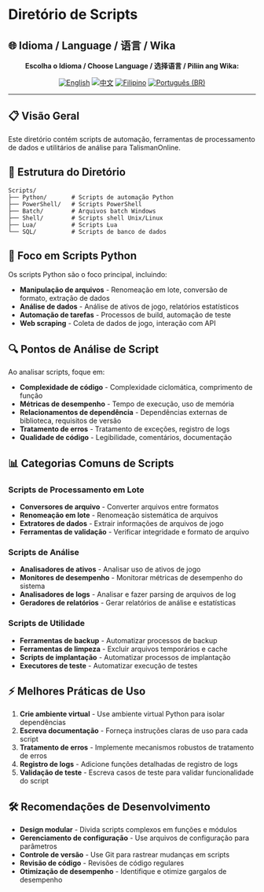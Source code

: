 # Diretório de Scripts

## 🌐 Idioma / Language / 语言 / Wika

<div align="center">

**Escolha o Idioma / Choose Language / 选择语言 / Piliin ang Wika:**

[![English](https://img.shields.io/badge/English-EN-blue?style=flat-square)](../README.md)
[![中文](https://img.shields.io/badge/中文-CN-red?style=flat-square)](README_CN.md)
[![Filipino](https://img.shields.io/badge/Filipino-PH-green?style=flat-square)](README_PH.md)
[![Português (BR)](https://img.shields.io/badge/Português%20(BR)-BR-yellow?style=flat-square)](README_PT_BR.md)

</div>

---

## 📋 Visão Geral
Este diretório contém scripts de automação, ferramentas de processamento de dados e utilitários de análise para TalismanOnline.

## 📁 Estrutura do Diretório
```
Scripts/
├── Python/       # Scripts de automação Python
├── PowerShell/   # Scripts PowerShell
├── Batch/        # Arquivos batch Windows
├── Shell/        # Scripts shell Unix/Linux
├── Lua/          # Scripts Lua
└── SQL/          # Scripts de banco de dados
```

## 🐍 Foco em Scripts Python
Os scripts Python são o foco principal, incluindo:
- **Manipulação de arquivos** - Renomeação em lote, conversão de formato, extração de dados
- **Análise de dados** - Análise de ativos de jogo, relatórios estatísticos
- **Automação de tarefas** - Processos de build, automação de teste
- **Web scraping** - Coleta de dados de jogo, interação com API

## 🔍 Pontos de Análise de Script
Ao analisar scripts, foque em:
- **Complexidade de código** - Complexidade ciclomática, comprimento de função
- **Métricas de desempenho** - Tempo de execução, uso de memória
- **Relacionamentos de dependência** - Dependências externas de biblioteca, requisitos de versão
- **Tratamento de erros** - Tratamento de exceções, registro de logs
- **Qualidade de código** - Legibilidade, comentários, documentação

## 📊 Categorias Comuns de Scripts
### Scripts de Processamento em Lote
- **Conversores de arquivo** - Converter arquivos entre formatos
- **Renomeação em lote** - Renomeação sistemática de arquivos
- **Extratores de dados** - Extrair informações de arquivos de jogo
- **Ferramentas de validação** - Verificar integridade e formato de arquivo

### Scripts de Análise
- **Analisadores de ativos** - Analisar uso de ativos de jogo
- **Monitores de desempenho** - Monitorar métricas de desempenho do sistema
- **Analisadores de logs** - Analisar e fazer parsing de arquivos de log
- **Geradores de relatórios** - Gerar relatórios de análise e estatísticas

### Scripts de Utilidade
- **Ferramentas de backup** - Automatizar processos de backup
- **Ferramentas de limpeza** - Excluir arquivos temporários e cache
- **Scripts de implantação** - Automatizar processos de implantação
- **Executores de teste** - Automatizar execução de testes

## ⚡ Melhores Práticas de Uso
1. **Crie ambiente virtual** - Use ambiente virtual Python para isolar dependências
2. **Escreva documentação** - Forneça instruções claras de uso para cada script
3. **Tratamento de erros** - Implemente mecanismos robustos de tratamento de erros
4. **Registro de logs** - Adicione funções detalhadas de registro de logs
5. **Validação de teste** - Escreva casos de teste para validar funcionalidade do script

## 🛠️ Recomendações de Desenvolvimento
- **Design modular** - Divida scripts complexos em funções e módulos
- **Gerenciamento de configuração** - Use arquivos de configuração para parâmetros
- **Controle de versão** - Use Git para rastrear mudanças em scripts
- **Revisão de código** - Revisões de código regulares
- **Otimização de desempenho** - Identifique e otimize gargalos de desempenho